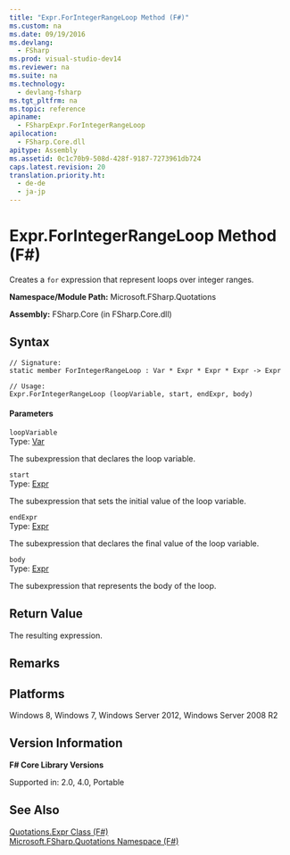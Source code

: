 ```yaml
---
title: "Expr.ForIntegerRangeLoop Method (F#)"
ms.custom: na
ms.date: 09/19/2016
ms.devlang: 
  - FSharp
ms.prod: visual-studio-dev14
ms.reviewer: na
ms.suite: na
ms.technology: 
  - devlang-fsharp
ms.tgt_pltfrm: na
ms.topic: reference
apiname: 
  - FSharpExpr.ForIntegerRangeLoop
apilocation: 
  - FSharp.Core.dll
apitype: Assembly
ms.assetid: 0c1c70b9-508d-428f-9187-7273961db724
caps.latest.revision: 20
translation.priority.ht: 
  - de-de
  - ja-jp
---
```

# Expr.ForIntegerRangeLoop Method (F#)
Creates a `for` expression that represent loops over integer ranges.  
  
 **Namespace/Module Path:** Microsoft.FSharp.Quotations  
  
 **Assembly:** FSharp.Core (in FSharp.Core.dll)  
  
## Syntax  
  
```  
// Signature:  
static member ForIntegerRangeLoop : Var * Expr * Expr * Expr -> Expr  
  
// Usage:  
Expr.ForIntegerRangeLoop (loopVariable, start, endExpr, body)  
```  
  
#### Parameters  
 `loopVariable`  
 Type: [Var](../vs140/Quotations.Var-Class--F#-.md)  
  
 The subexpression that declares the loop variable.  
  
 `start`  
 Type: [Expr](../Topic/Quotations.Expr%20Class%20\(F%23\).md)  
  
 The subexpression that sets the initial value of the loop variable.  
  
 `endExpr`  
 Type: [Expr](../Topic/Quotations.Expr%20Class%20\(F%23\).md)  
  
 The subexpression that declares the final value of the loop variable.  
  
 `body`  
 Type: [Expr](../Topic/Quotations.Expr%20Class%20\(F%23\).md)  
  
 The subexpression that represents the body of the loop.  
  
## Return Value  
 The resulting expression.  
  
## Remarks  
  
## Platforms  
 Windows 8, Windows 7, Windows Server 2012, Windows Server 2008 R2  
  
## Version Information  
 **F# Core Library Versions**  
  
 Supported in: 2.0, 4.0, Portable  
  
## See Also  
 [Quotations.Expr Class (F#)](../Topic/Quotations.Expr%20Class%20\(F%23\).md)   
 [Microsoft.FSharp.Quotations Namespace (F#)](../Topic/Microsoft.FSharp.Quotations%20Namespace%20\(F%23\).md)